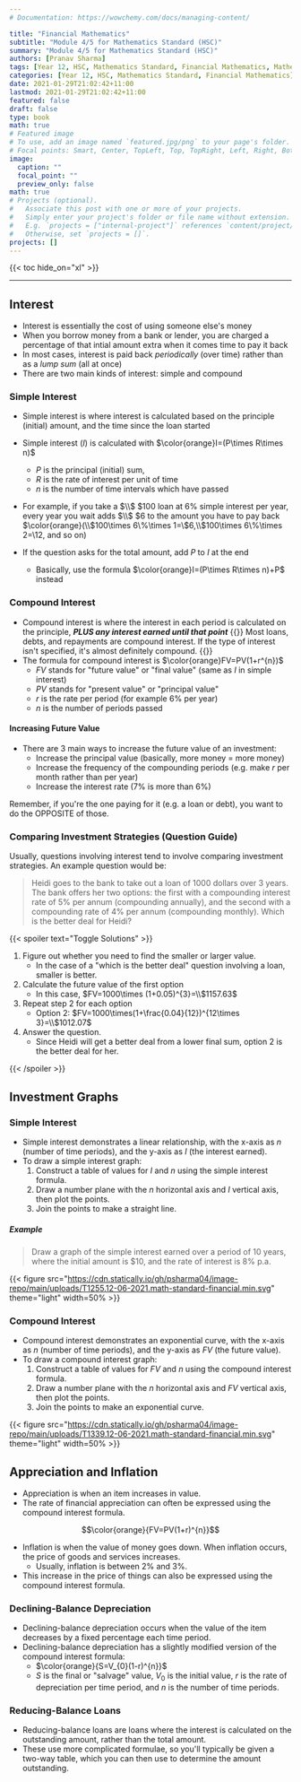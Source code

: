```yaml
---
# Documentation: https://wowchemy.com/docs/managing-content/

title: "Financial Mathematics"
subtitle: "Module 4/5 for Mathematics Standard (HSC)"
summary: "Module 4/5 for Mathematics Standard (HSC)"
authors: [Pranav Sharma]
tags: [Year 12, HSC, Mathematics Standard, Financial Mathematics, Mathematics, Simple Interest, Compound Interest, Interest, Annuities, Future Value, Present Value, Loan Repayments, Inflation]
categories: [Year 12, HSC, Mathematics Standard, Financial Mathematics]
date: 2021-01-29T21:02:42+11:00
lastmod: 2021-01-29T21:02:42+11:00
featured: false
draft: false
type: book
math: true
# Featured image
# To use, add an image named `featured.jpg/png` to your page's folder.
# Focal points: Smart, Center, TopLeft, Top, TopRight, Left, Right, BottomLeft, Bottom, BottomRight.
image:
  caption: ""
  focal_point: ""
  preview_only: false
math: true
# Projects (optional).
#   Associate this post with one or more of your projects.
#   Simply enter your project's folder or file name without extension.
#   E.g. `projects = ["internal-project"]` references `content/project/deep-learning/index.md`.
#   Otherwise, set `projects = []`.
projects: []
---
```


{{< toc hide_on="xl" >}} 

---

## Interest
- Interest is essentially the cost of using someone else's money
- When you borrow money from a bank or lender, you are charged a percentage of that intial amount extra when it comes time to pay it back
- In most cases, interest is paid back *periodically* (over time) rather than as a *lump sum* (all at once)
- There are two main kinds of interest: simple and compound

### Simple Interest
- Simple interest is where interest is calculated based on the principle (initial) amount, and the time since the loan started
- Simple interest $(I)$ is calculated with $\color{orange}I=(P\times R\times n)$
  - $P$ is the principal (initial) sum,
  - $R$ is the rate of interest per unit of time
  - $n$ is the number of time intervals which have passed
- For example, if you take a $\\$ $100 loan at 6% simple interest per year, every year you wait adds $\\$ $6 to the amount you have to pay back $\color{orange}(\\$100\times 6\\%\times 1=\\$6,\\$100\times 6\\%\times 2=\\$12\text{, and so on})$

- If the question asks for the total amount, add $P$ to $I$ at the end
  - Basically, use the formula $\color{orange}I=(P\times R\times n)+P$ instead
### Compound Interest
- Compound interest is where the interest in each period is calculated on the principle, ***PLUS any interest earned until that point***
{{<callout warning>}}
Most loans, debts, and repayments are compound interest. If the type of interest isn't specified, it's almost definitely compound.
{{</callout>}}
- The formula for compound interest is $\color{orange}FV=PV(1+r^{n})$
  - $FV$ stands for "future value" or "final value" (same as $I$ in simple interest)
  - $PV$ stands for "present value" or "principal value"
  - $r$ is the rate per period (for example 6% per year)
  - $n$ is the number of periods passed
#### Increasing Future Value
- There are 3 main ways to increase the future value of an investment:
  - Increase the principal value (basically, more money = more money)
  - Increase the frequency of the compounding periods (e.g. make $r$ per month rather than per year)
  - Increase the interest rate (7% is more than 6%)

Remember, if you're the one paying for it (e.g. a loan or debt), you want to do the OPPOSITE of those.
### Comparing Investment Strategies (Question Guide)
Usually, questions involving interest tend to involve comparing investment strategies. An example question would be:
> Heidi goes to the bank to take out a loan of 1000 dollars over 3 years. The bank offers her two options: the first with a compounding interest rate of 5% per annum (compounding annually), and the second with a compounding rate of 4% per annum (compounding monthly). Which is the better deal for Heidi?

{{< spoiler text="Toggle Solutions" >}}
1. Figure out whether you need to find the smaller or larger value.
   - In the case of a "which is the better deal" question involving a loan, smaller is better.
2. Calculate the future value of the first option
   - In this case, $FV=1000\times (1+0.05)^{3}=\\$1157.63$
3. Repeat step 2 for each option
   - Option 2: $FV=1000\times(1+\frac{0.04}{12})^{12\times 3}=\\$1012.07$
4. Answer the question.
   - Since Heidi will get a better deal from a lower final sum, option 2 is the better deal for her.

{{< /spoiler >}}

## Investment Graphs

### Simple Interest

- Simple interest demonstrates a linear relationship, with the x-axis as $n$ (number of time periods), and the y-axis as $I$ (the interest earned).
- To draw a simple interest graph:
  1. Construct a table of values for $I$ and $n$ using the simple interest formula.
  2. Draw a number plane with the $n$ horizontal axis and $I$ vertical axis, then plot the points.
  3. Join the points to make a straight line.

##### Example

> Draw a graph of the simple interest earned over a period of 10 years, where the initial amount is $10, and the rate of interest is 8% p.a.

{{< figure src="https://cdn.statically.io/gh/psharma04/image-repo/main/uploads/T1255.12-06-2021.math-standard-financial.min.svg" theme="light" width=50% >}}

### Compound Interest

- Compound interest demonstrates an exponential curve, with the x-axis as $n$ (number of time periods), and the y-axis as $FV$ (the future value).
- To draw a compound interest graph:
  1. Construct a table of values for $FV$ and $n$ using the compound interest formula.
  2. Draw a number plane with the $n$ horizontal axis and $FV$ vertical axis, then plot the points.
  3. Join the points to make an exponential curve.

{{< figure src="https://cdn.statically.io/gh/psharma04/image-repo/main/uploads/T1339.12-06-2021.math-standard-financial.min.svg" theme="light" width=50% >}}

## Appreciation and Inflation

- Appreciation is when an item increases in value.
- The rate of financial appreciation can often be expressed using the compound interest formula.

$$\color{orange}{FV=PV(1+r)^{n}}$$

- Inflation is when the value of money goes down. When inflation occurs, the price of goods and services increases.
  - Usually, inflation is between 2% and 3%.
- This increase in the price of things can also be expressed using the compound interest formula.

### Declining-Balance Depreciation

- Declining-balance depreciation occurs when the value of the item decreases by a fixed percentage each time period.
- Declining-balance depreciation has a slightly modified version of the compound interest formula:
  - $\color{orange}{S=V_{0}(1-r)^{n}}$
  - $S$ is the final or "salvage" value, $V_0$ is the initial value, $r$ is the rate of depreciation per time period, and $n$ is the number of time periods.

### Reducing-Balance Loans

- Reducing-balance loans are loans where the interest is calculated on the outstanding amount, rather than the total amount.
- These use more complicated formulae, so you'll typically be given a two-way table, which you can then use to determine the amount outstanding.
